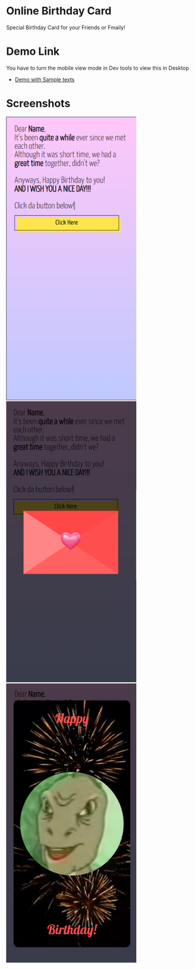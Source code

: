 
# Online Birthday Card 
Special Birthday Card for your Friends or Fmaily!

# Demo Link 
You have to turn the mobile view mode in Dev tools to view this in Desktop

- <a href="https://jkloud.uk/sample-bday" target="_blank">Demo with Sample texts</a> 

# Screenshots

<img src="https://raw.githubusercontent.com/jason8098/bday-card/refs/heads/main/screenshots/1.png" width="350px">

<img src="https://raw.githubusercontent.com/jason8098/bday-card/refs/heads/main/screenshots/2.png" width="350px">

<img src="https://raw.githubusercontent.com/jason8098/bday-card/refs/heads/main/screenshots/3.png" width="350px">

